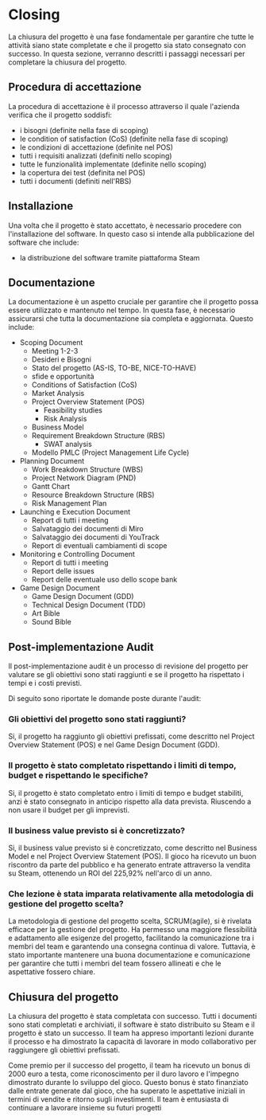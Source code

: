 # Closing

La chiusura del progetto è una fase fondamentale per garantire che tutte le
attività siano state completate e che il progetto sia stato consegnato con successo.
In questa sezione, verranno descritti i passaggi necessari per completare la chiusura
del progetto.

## Procedura di accettazione

La procedura di accettazione è il processo attraverso il quale l'azienda verifica
che il progetto soddisfi:

- i bisogni (definite nella fase di scoping)
- le condition of satisfaction (CoS) (definite nella fase di scoping)
- le condizioni di accettazione (definite nel POS)
- tutti i requisiti analizzati (definiti nello scoping)
- tutte le funzionalità implementate (definite nello scoping)
- la copertura dei test (definita nel POS)
- tutti i documenti (definiti nell'RBS)

## Installazione

Una volta che il progetto è stato accettato, è necessario procedere con l'installazione
del software. In questo caso si intende alla pubblicazione del software che include:

- la distribuzione del software tramite piattaforma Steam

## Documentazione

La documentazione è un aspetto cruciale per garantire che il progetto possa essere
utilizzato e mantenuto nel tempo. In questa fase, è necessario assicurarsi che tutta
la documentazione sia completa e aggiornata. Questo include:

- Scoping Document
    - Meeting 1-2-3
    - Desideri e Bisogni
    - Stato del progetto (AS-IS, TO-BE, NICE-TO-HAVE)
    - sfide e opportunità
    - Conditions of Satisfaction (CoS)
    - Market Analysis
    - Project Overview Statement (POS)
        - Feasibility studies
        - Risk Analysis
    - Business Model
    - Requirement Breakdown Structure (RBS)
        - SWAT analysis
    - Modello PMLC (Project Management Life Cycle)
- Planning Document
    - Work Breakdown Structure (WBS)
    - Project Network Diagram (PND)
    - Gantt Chart
    - Resource Breakdown Structure (RBS)
    - Risk Management Plan
- Launching e Execution Document
    - Report di tutti i meeting
    - Salvataggio dei documenti di Miro
    - Salvataggio dei documenti di YouTrack
    - Report di eventuali cambiamenti di scope
- Monitoring e Controlling Document
    - Report di tutti i meeting
    - Report delle issues
    - Report delle eventuale uso dello scope bank
- Game Design Document
    - Game Design Document (GDD)
    - Technical Design Document (TDD)
    - Art Bible
    - Sound Bible

## Post-implementazione Audit

Il post-implementazione audit è un processo di revisione del progetto per valutare
se gli obiettivi sono stati raggiunti e se il progetto ha rispettato i tempi e
i costi previsti.

Di seguito sono riportate le domande poste durante l'audit:

### Gli obiettivi del progetto sono stati raggiunti?

Si, il progetto ha raggiunto gli obiettivi prefissati, come descritto nel
Project Overview Statement (POS) e nel Game Design Document (GDD).

### Il progetto è stato completato rispettando i limiti di tempo, budget e rispettando le specifiche?

Si, il progetto è stato completato entro i limiti di tempo e budget stabiliti,
anzi è stato consegnato in anticipo rispetto alla data prevista. Riuscendo a non
usare il budget per gli imprevisti.

### Il business value previsto si è concretizzato?

Si, il business value previsto si è concretizzato, come descritto nel
Business Model e nel Project Overview Statement (POS). Il gioco ha ricevuto
un buon riscontro da parte del pubblico e ha generato entrate attraverso la vendita
su Steam, ottenendo un ROI del 225,92% nell'arco di un anno.

### Che lezione è stata imparata relativamente alla metodologia di gestione del progetto scelta?

La metodologia di gestione del progetto scelta, SCRUM(agile), si è rivelata
efficace per la gestione del progetto. Ha permesso una maggiore flessibilità e
adattamento alle esigenze del progetto, facilitando la comunicazione tra i membri
del team e garantendo una consegna continua di valore. Tuttavia, è stato
importante mantenere una buona documentazione e comunicazione per garantire che
tutti i membri del team fossero allineati e che le aspettative fossero chiare.

## Chiusura del progetto

La chiusura del progetto è stata completata con successo. Tutti i documenti sono stati
completati e archiviati, il software è stato distribuito su Steam e il progetto
è stato un successo. Il team ha appreso importanti lezioni durante il
processo e ha dimostrato la capacità di lavorare in modo collaborativo per raggiungere
gli obiettivi prefissati.

Come premio per il successo del progetto, il team ha ricevuto un bonus
di 2000 euro a testa, come riconoscimento per il duro lavoro e l'impegno
dimostrato durante lo sviluppo del gioco. Questo bonus è stato finanziato dalle
entrate generate dal gioco, che ha superato le aspettative iniziali in termini di
vendite e ritorno sugli investimenti. Il team è entusiasta di continuare
a lavorare insieme su futuri progetti

